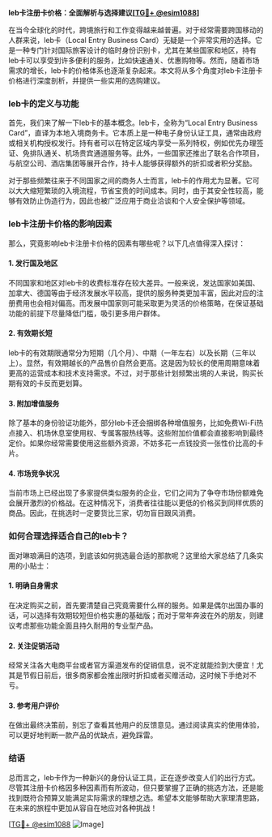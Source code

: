 **leb卡注册卡价格：全面解析与选择建议[[TG💪+ @esim1088](https://t.me/s/esim1088)]**

在当今全球化的时代，跨境旅行和工作变得越来越普遍。对于经常需要跨国移动的人群来说，leb卡（Local Entry Business Card）无疑是一个非常实用的选择。它是一种专门针对国际旅客设计的临时身份识别卡，尤其在某些国家和地区，持有leb卡可以享受到许多便利的服务，比如快速通关、优惠购物等。然而，随着市场需求的增长，leb卡的价格体系也逐渐复杂起来。本文将从多个角度对leb卡注册卡价格进行深度剖析，并提供一些实用的选购建议。

### leb卡的定义与功能

首先，我们来了解一下leb卡的基本概念。leb卡，全称为“Local Entry Business Card”，直译为本地入境商务卡。它本质上是一种电子身份认证工具，通常由政府或相关机构授权发行。持有者可以在特定区域内享受一系列特权，例如优先办理签证、免排队通关、机场贵宾通道服务等。此外，一些国家还推出了联名合作项目，与航空公司、酒店集团等展开合作，持卡人能够获得额外的折扣或者积分奖励。

对于那些频繁往来于不同国家之间的商务人士而言，leb卡的作用尤为显著。它可以大大缩短繁琐的入境流程，节省宝贵的时间成本。同时，由于其安全性较高，能够有效防止伪造行为，因此也被广泛应用于商业洽谈和个人安全保护等领域。

### leb卡注册卡价格的影响因素

那么，究竟影响leb卡注册卡价格的因素有哪些呢？以下几点值得深入探讨：

#### 1. **发行国及地区**
   不同国家和地区对leb卡的收费标准存在较大差异。一般来说，发达国家如美国、加拿大、德国等由于经济发展水平较高，提供的服务种类更加丰富，因此对应的注册费用也会相对偏高。而发展中国家则可能采取更为灵活的价格策略，在保证基础功能的前提下尽量降低门槛，吸引更多用户群体。

#### 2. **有效期长短**
   leb卡的有效期限通常分为短期（几个月）、中期（一年左右）以及长期（三年以上）。显然，有效期越长的产品售价自然会更高。这是因为较长的使用周期意味着更高的运营成本和技术支持需求。不过，对于那些计划频繁出境的人来说，购买长期有效的卡反而更划算。

#### 3. **附加增值服务**
   除了基本的身份验证功能外，部分leb卡还会捆绑各种增值服务，比如免费Wi-Fi热点接入、机场休息室使用权、专属客服热线等。这些附加价值都会直接影响到最终定价。如果你经常需要使用这些额外资源，不妨多花一点钱投资一张性价比高的卡片。

#### 4. **市场竞争状况**
   当前市场上已经出现了多家提供类似服务的企业，它们之间为了争夺市场份额难免会展开激烈的价格战。在这种情况下，消费者往往能以更低的价格买到同样优质的商品。因此，在挑选时一定要货比三家，切勿盲目跟风消费。

### 如何合理选择适合自己的leb卡？

面对琳琅满目的选项，到底该如何挑选最合适的那款呢？这里给大家总结了几条实用的小贴士：

#### 1. 明确自身需求
   在决定购买之前，首先要清楚自己究竟需要什么样的服务。如果是偶尔出国办事的话，可以选择有效期较短但价格实惠的基础版；而对于常年奔波在外的朋友，则建议考虑那些功能全面且持久耐用的专业型产品。

#### 2. 关注促销活动
   经常关注各大电商平台或者官方渠道发布的促销信息，说不定就能捡到大便宜！尤其是节假日前后，很多商家都会推出限时折扣或者买赠活动，这时候下手绝对不亏。

#### 3. 参考用户评价
   在做出最终决策前，别忘了查看其他用户的反馈意见。通过阅读真实的使用体验，可以更好地判断一款产品的优缺点，避免踩雷。

### 结语

总而言之，leb卡作为一种新兴的身份认证工具，正在逐步改变人们的出行方式。尽管其注册卡价格因多种因素而有所波动，但只要掌握了正确的挑选方法，还是能找到既符合预算又能满足实际需求的理想之选。希望本文能够帮助大家理清思路，在未来的旅程中更加从容自在地应对各种挑战！

[[TG💪+ @esim1088](https://t.me/s/esim1088) ![Image](https://i.postimg.cc/4NQfJmqS/Snipaste-2025-05-13-00-14-12.png)]